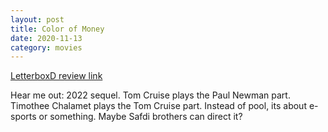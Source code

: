 ```yaml
---
layout: post
title: Color of Money
date: 2020-11-13
category: movies
---
```

 
[LetterboxD review link](https://letterboxd.com/samarthbhaskar/film/the-color-of-money/)

Hear me out: 2022 sequel. Tom Cruise plays the Paul Newman part. Timothee Chalamet plays the Tom Cruise part. Instead of pool, its about e-sports or something. Maybe Safdi brothers can direct it?